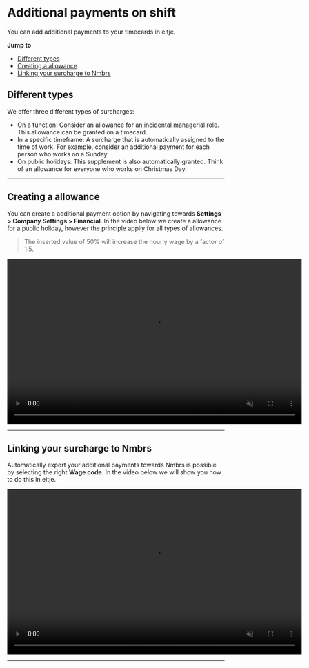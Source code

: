 # Additional payments on shift

You can add additional payments to your timecards in eitje. 

**Jump to**
* [Different types](en/toeslagen?id=different-types)
* [Creating a allowance](en/toeslagen?id=creating-a-allowance)
* [Linking your surcharge to Nmbrs](en/toeslagen?id=linking-your-surcharge-to-nmbrs)

## Different types

We offer three different types of surcharges:

* On a function: Consider an allowance for an incidental managerial role. This allowance can be granted on a timecard.
* In a specific timeframe: A surcharge that is automatically assigned to the time of work. For example, consider an additional payment for each person who works on a Sunday.
* On public holidays: This supplement is also automatically granted. Think of an allowance for everyone who works on Christmas Day.

---

## Creating a allowance

You can create a additional payment option by navigating towards **Settings > Company Settings > Financial**. In the video below we create a allowance for a public holiday, however the principle appliy for all types of allowances.

> The inserted value of 50% will increase the hourly wage by a factor of 1.5.

<video controls
       muted 
       src="/assets/feestdagToeslag.mov"
       width="683"
       height="384">
</video>

---

## Linking your surcharge to Nmbrs

Automatically export your additional payments towards Nmbrs is possible by selecting the right **Wage code**. In the video below we will show you how to do this in eitje. 

<video controls
       muted 
       src="/assets/toeslagNmbrsKoppelen.mov"
       width="683"
       height="384">
</video>

---
